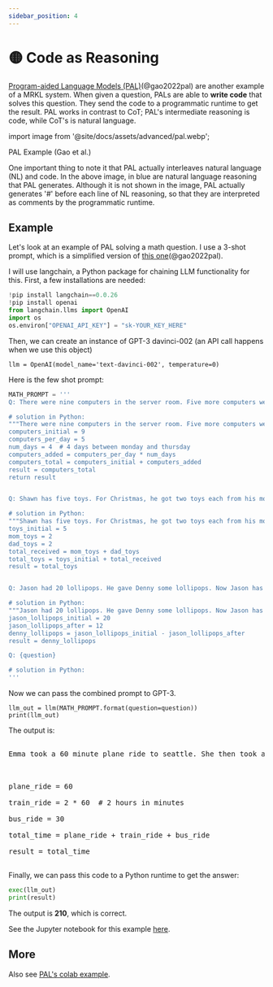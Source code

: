```yaml
---
sidebar_position: 4
---
```


# 🟡 Code as Reasoning

[Program-aided Language Models (PAL)](https://reasonwithpal.com)(@gao2022pal) are another example of a MRKL system.
When given a question, PALs are able to **write code** that solves this question. They send the
code to a programmatic runtime to get the result. PAL works in contrast to CoT; PAL's intermediate 
reasoning is code, while CoT's is natural language.

import image from '@site/docs/assets/advanced/pal.webp';

<div style={{textAlign: 'center'}}>
  <LazyLoadImage src={image} style={{width: "500px"}} />
</div>

<div style={{textAlign: 'center'}}>
PAL Example (Gao et al.)
</div>


One important thing to note it that PAL actually interleaves natural language (NL) and code.
In the above image, in blue are natural language reasoning that PAL generates. Although it
is not shown in the image, PAL actually generates '\#' before each line of NL reasoning, so
that they are interpreted as comments by the programmatic runtime.

## Example

Let's look at an example of PAL solving a math question. I use a 3-shot prompt, 
which is a simplified version of [this one](https://github.com/reasoning-machines/pal/blob/main/pal/prompt/math_prompts.py)(@gao2022pal). 

I will use langchain, a Python package for chaining LLM functionality for this. First, a few installations are needed:

```python
!pip install langchain==0.0.26
!pip install openai
from langchain.llms import OpenAI
import os
os.environ["OPENAI_API_KEY"] = "sk-YOUR_KEY_HERE"
```

Then, we can create an instance of GPT-3 davinci-002 (an API call happens when we use this object)
```
llm = OpenAI(model_name='text-davinci-002', temperature=0)
```

Here is the few shot prompt:

```python
MATH_PROMPT = '''
Q: There were nine computers in the server room. Five more computers were installed each day, from monday to thursday. How many computers are now in the server room?

# solution in Python:
"""There were nine computers in the server room. Five more computers were installed each day, from monday to thursday. How many computers are now in the server room?"""
computers_initial = 9
computers_per_day = 5
num_days = 4  # 4 days between monday and thursday
computers_added = computers_per_day * num_days
computers_total = computers_initial + computers_added
result = computers_total
return result


Q: Shawn has five toys. For Christmas, he got two toys each from his mom and dad. How many toys does he have now?

# solution in Python:
"""Shawn has five toys. For Christmas, he got two toys each from his mom and dad. How many toys does he have now?"""
toys_initial = 5
mom_toys = 2
dad_toys = 2
total_received = mom_toys + dad_toys
total_toys = toys_initial + total_received
result = total_toys


Q: Jason had 20 lollipops. He gave Denny some lollipops. Now Jason has 12 lollipops. How many lollipops did Jason give to Denny?

# solution in Python:
"""Jason had 20 lollipops. He gave Denny some lollipops. Now Jason has 12 lollipops. How many lollipops did Jason give to Denny?"""
jason_lollipops_initial = 20
jason_lollipops_after = 12
denny_lollipops = jason_lollipops_initial - jason_lollipops_after
result = denny_lollipops

Q: {question}

# solution in Python:
'''
```

Now we can pass the combined prompt to GPT-3.

```
llm_out = llm(MATH_PROMPT.format(question=question))
print(llm_out)
```

The output is:

<pre>
<span className="bluegreen-highlight">
Emma took a 60 minute plane ride to seattle. She then took a 2 hour train ride to portland, and then a 30 minute bus ride to vancouver. How long did it take her to get to vancouver?<br/><br/>

plane_ride = 60<br/>
train_ride = 2 * 60  # 2 hours in minutes<br/>
bus_ride = 30<br/>
total_time = plane_ride + train_ride + bus_ride<br/>
result = total_time
</span>
</pre>

Finally, we can pass this code to a Python runtime to get the answer:

```python
exec(llm_out)
print(result)
```

The output is **210**, which is correct.

See the Jupyter notebook for this example [here](https://github.com/trigaten/Learn_Prompting/tree/main/docs/code_examples/PAL.ipynb).

## More

Also see [PAL's colab example](https://colab.research.google.com/drive/1u4_RsdI0E79PCMDdcPiJUzYhdnjoXeXc?usp=sharing#scrollTo=Ba0ycacK4i1V).